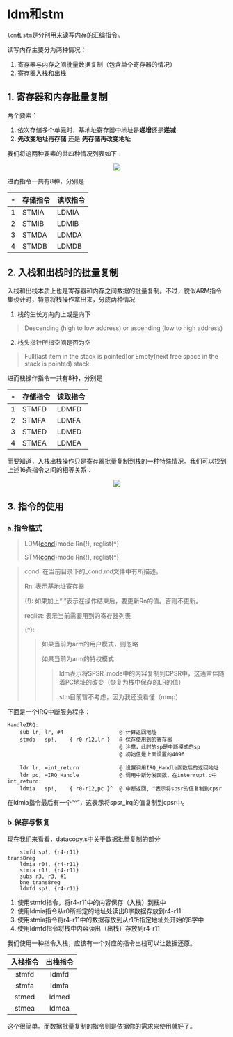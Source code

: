 # ldm和stm

```ldm```和```stm```是分别用来读写内存的汇编指令。

读写内存主要分为两种情况：
1. 寄存器与内存之间批量数据复制（包含单个寄存器的情况）
2. 寄存器入栈和出栈
   
## 1. 寄存器和内存批量复制
两个要素：
1. 依次存储多个单元时，基地址寄存器中地址是**递增**还是**递减**
2. **先改变地址再存储** 还是 **先存储再改变地址**

我们将这两种要素的共四种情况列表如下：

<div align="center">
<img src="pic/pic_stm_ldm/datas_copy_mode.png">
</div>

进而指令一共有8种，分别是

-|存储指令 | 读取指令
-|-|-
1|STMIA|LDMIA
2|STMIB|LDMIB
3|STMDA|LDMDA
4|STMDB|LDMDB

## 2. 入栈和出栈时的批量复制
入栈和出栈本质上也是寄存器和内存之间数据的批量复制。不过，貌似ARM指令集设计时，特意将栈操作拿出来，分成两种情况
1. 栈的生长方向向上或是向下
> Descending (high to low address) or ascending (low to high address)
2. 栈头指针所指空间是否为空
> Full(last item in the stack is pointed)or Empty(next free space in the stack is pointed) stack.

进而栈操作指令一共有8种，分别是

-|存储指令 | 读取指令
-|-|-
1|STMFD|LDMFD
2|STMFA|LDMFA
3|STMED|LDMED
4|STMEA|LDMEA

而要知道，入栈出栈操作只是寄存器批量复制到栈的一种特殊情况。我们可以找到上述16条指令之间的相等关系：
<div align=center>
<img src="pic/pic_stm_ldm/stack_push_pop.png">
</div>


## 3. 指令的使用
### a.指令格式

>LDM{[cond](./_cond.md)}mode Rn{!}, reglist{^}
>
>STM{[cond](./_cond.md)}mode Rn{!}, reglist{^}

>cond: 在当前目录下的_cond.md文件中有所描述。
>
>Rn: 表示基地址寄存器
>
>{!}: 如果加上“!”表示在操作结束后，要更新Rn的值。否则不更新。
>
>reglist: 表示当前需要用到的寄存器列表
>
>{^}: 
>>如果当前为arm的用户模式，则忽略
>>
>>如果当前为arm的特权模式
>>>ldm表示将SPSR_mode中的内容复制到CPSR中，这通常伴随着PC地址的改变（恢复为栈中保存的LR的值）
>>>
>>>stm目前暂不考虑，因为我还没看懂（mmp）

下面是一个IRQ中断服务程序：
```arm
HandleIRQ:
    sub lr, lr, #4                  @ 计算返回地址
    stmdb   sp!,    { r0-r12,lr }   @ 保存使用到的寄存器
                                    @ 注意，此时的sp是中断模式的sp
                                    @ 初始值是上面设置的4096
    
    ldr lr, =int_return             @ 设置调用IRQ_Handle函数后的返回地址  
    ldr pc, =IRQ_Handle             @ 调用中断分发函数，在interrupt.c中
int_return:
    ldmia   sp!,    { r0-r12,pc }^  @ 中断返回, ^表示将spsr的值复制到cpsr
```  
在ldmia指令最后有一个“^”，这表示将spsr_irq的值复制到cpsr中。

### b.保存与恢复
现在我们来看看，datacopy.s中关于数据批量复制的部分
```arm
	stmfd sp!, {r4-r11}
trans8reg
	ldmia r0!, {r4-r11}
	stmia r1!, {r4-r11}
	subs r3, r3, #1
	bne trans8reg
	ldmfd sp!, {r4-r11}
```
1. 使用stmfd指令，将r4-r11中的内容保存（入栈）到栈中
2. 使用ldmia指令从r0所指定的地址处读出8字数据存放到r4-r11
3. 使用stmia指令将r4-r11中的数据存放到从r1所指定地址处开始的8字中
4. 使用ldmfd指令将栈中内容读出（出栈）存放到r4-r11

我们使用一种指令入栈，应该有一个对应的指令出栈可以让数据还原。

入栈指令 | 出栈指令
:-:|:-:
stmfd | ldmfd
stmfa | ldmfa
stmed | ldmed
stmea | ldmea

这个很简单。而数据批量复制的指令则是依据你的需求来使用就好了。


